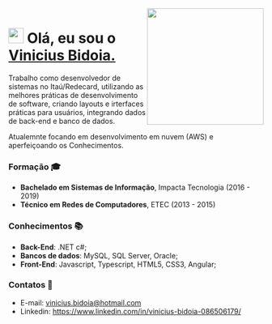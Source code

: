 <img align='right' src="https://media.giphy.com/media/M9gbBd9nbDrOTu1Mqx/giphy.gif" width="230">

<h1 align="left"><img src="https://raw.githubusercontent.com/sidbelbase/sidbelbase/master/wave.gif" width="30px"><strong> Olá, eu sou o <a href="">Vinicius Bidoia.</a></strong>
</h1>

Trabalho como desenvolvedor de sistemas no Itaú/Redecard, utilizando as melhores práticas de desenvolvimento de software, criando layouts e irterfaces práticas para usuários, integrando dados de back-end e banco de dados.
    
Atualemnte focando em desenvolvimento em nuvem (AWS) e aperfeiçoando os Conhecimentos.

### Formação :mortar_board:
- **Bachelado em Sistemas de Informação**, Impacta Tecnologia (2016 - 2019)
- **Técnico em Redes de Computadores**, ETEC (2013 - 2015)

### Conhecimentos :books:
- **Back-End**: .NET c#;
- **Bancos de dados**: MySQL, SQL Server, Oracle;
- **Front-End**: Javascript, Typescript, HTML5, CSS3, Angular;

### Contatos :email:
- E-mail: vinicius.bidoia@hotmail.com
- Linkedin: https://www.linkedin.com/in/vinicius-bidoia-086506179/
